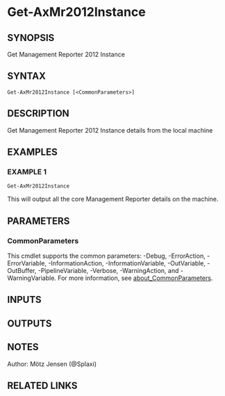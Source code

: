 ﻿---
external help file: ax2012.tools-help.xml
Module Name: ax2012.tools
online version:
schema: 2.0.0
---

# Get-AxMr2012Instance

## SYNOPSIS
Get Management Reporter 2012 Instance

## SYNTAX

```
Get-AxMr2012Instance [<CommonParameters>]
```

## DESCRIPTION
Get Management Reporter 2012 Instance details from the local machine

## EXAMPLES

### EXAMPLE 1
```
Get-AxMr2012Instance
```

This will output all the core Management Reporter details on the machine.

## PARAMETERS

### CommonParameters
This cmdlet supports the common parameters: -Debug, -ErrorAction, -ErrorVariable, -InformationAction, -InformationVariable, -OutVariable, -OutBuffer, -PipelineVariable, -Verbose, -WarningAction, and -WarningVariable. For more information, see [about_CommonParameters](http://go.microsoft.com/fwlink/?LinkID=113216).

## INPUTS

## OUTPUTS

## NOTES
Author: Mötz Jensen (@Splaxi)

## RELATED LINKS
